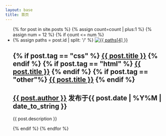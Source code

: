 ```yaml
---
layout: base
title: 首页
---
```

<!-- 平铺大背景轮播 -->
<nav class="container-fluid">
		
</nav>
<!-- 首页内容 -->

<section class="row">
	<!-- 不用在html 中添加li 每发表一篇博文就会自动添加一个li -->
	<ul id="post-list" class="col-lg-9">
	{% for post in site.posts %}
		{% assign count=count | plus:1 %}
		{% assign num = 12 %}
		{% if count <= num %}
		<li class="post-list-li">
			<div class="post-tag">
			<!-- post.id /Y/M/D/name -->
			{% assign paths = post.id | split: '/' %}
			 	<!-- tagpic要给对，图片裁切成 280*250 -->
				<a href="{{ post.url }}" target="_blank">
					<img src="/assets/img/index/post-list-imgs/{{ post.tagpic }}.jpg" alt="{{ paths[4] }}">
				</a>
			</div>
			<div class="post-tag-line"></div>
			<div class="post-tag-description">
				<h1 class="post-tag-title">
					<!-- 不同tag类型使用不同颜色 -->
					{% if post.tag == "css" %}
						<a class="css-title" href="{{ post.url }}" target="_blank">{{ post.title }}</a>
					{% endif %}
					{% if post.tag == "html" %}
						<a class="html-title" href="{{ post.url }}" target="_blank">{{ post.title }}</a>
					{% endif %} 
					{% if post.tag == "other"%}
						<a class="other-title" href="{{ post.url }}" target="_blank">{{ post.title }}</a>
					{% endif %}
				</h1>
				<h2 class="post-tag-author-date">
					<span class="remark"><a href="javascript:;" target="_blank">{{ post.author }}</a> 发布于{{ post.date | %Y%M | date_to_string }}</span>
				</h2>
				<div class="post-tag-short-line"></div>
				<p>
					{{ post.description }}
				</p>
			</div>
		</li>
		{% endif %}
	{% endfor %}
</ul>
</section>

